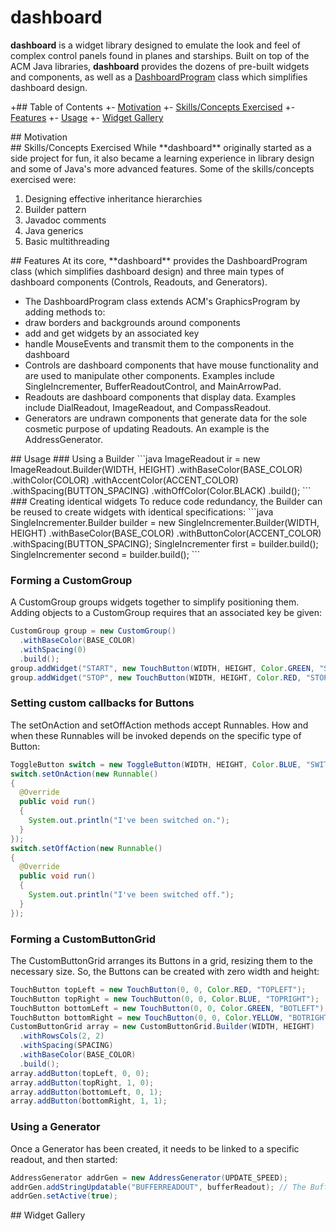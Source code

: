 # dashboard
**dashboard** is a widget library designed to emulate the look and feel of complex control panels found in planes and starships. Built on top of the ACM Java libraries, **dashboard** provides the dozens of pre-built widgets and components, as well as a [DashboardProgram](dashboard/program/DashboardProgram.java) class which simplifies dashboard design.

+## Table of Contents
 +- [Motivation](#id-motivation)
 +- [Skills/Concepts Exercised](#id-skills)
 +- [Features](#id-features)
 +- [Usage](#id-usage)
 +- [Widget Gallery](#id-widgets)

<div id='id-motivation'/>
## Motivation


<div id='id-skills'/>
## Skills/Concepts Exercised
While **dashboard** originally started as a side project for fun, it also became a learning experience in library design and some of Java's more advanced features. Some of the skills/concepts exercised were:

1. Designing effective inheritance hierarchies
2. Builder pattern
3. Javadoc comments
4. Java generics
5. Basic multithreading

<div id='id-features'/>
## Features
At its core, **dashboard** provides the DashboardProgram class (which simplifies dashboard design) and three main types of dashboard components (Controls, Readouts, and Generators).

* The DashboardProgram class extends ACM's GraphicsProgram by adding methods to:
 * draw borders and backgrounds around components
 * add and get widgets by an associated key
 * handle MouseEvents and transmit them to the components in the dashboard
* Controls are dashboard components that have mouse functionality and are used to manipulate other components. Examples include SingleIncrementer, BufferReadoutControl, and MainArrowPad.
* Readouts are dashboard components that display data. Examples include DialReadout, ImageReadout, and CompassReadout.
* Generators are undrawn components that generate data for the sole cosmetic purpose of updating Readouts. An example is the AddressGenerator.

<div id='id-usage'/>
## Usage
### Using a Builder
```java
ImageReadout ir = new ImageReadout.Builder(WIDTH, HEIGHT)
	.withBaseColor(BASE_COLOR)
	.withColor(COLOR)
	.withAccentColor(ACCENT_COLOR)
	.withSpacing(BUTTON_SPACING)
	.withOffColor(Color.BLACK)
	.build();
```
### Creating identical widgets
To reduce code redundancy, the Builder can be reused to create widgets with identical specifications:
```java
SingleIncrementer.Builder builder = new SingleIncrementer.Builder(WIDTH, HEIGHT)
	.withBaseColor(BASE_COLOR)
	.withButtonColor(ACCENT_COLOR)
	.withSpacing(BUTTON_SPACING);
SingleIncrementer first = builder.build();
SingleIncrementer second = builder.build();
```

### Forming a CustomGroup
A CustomGroup groups widgets together to simplify positioning them. Adding objects to a CustomGroup requires that an associated key be given:
```java
CustomGroup group = new CustomGroup()
  .withBaseColor(BASE_COLOR)
  .withSpacing(0)
  .build();
group.addWidget("START", new TouchButton(WIDTH, HEIGHT, Color.GREEN, "START"), 0, 0);
group.addWidget("STOP", new TouchButton(WIDTH, HEIGHT, Color.RED, "STOP"), 0, HEIGHT);
```

### Setting custom callbacks for Buttons
The setOnAction and setOffAction methods accept Runnables. How and when these Runnables will be invoked depends on the specific type of Button:
```java
ToggleButton switch = new ToggleButton(WIDTH, HEIGHT, Color.BLUE, "SWITCH");
switch.setOnAction(new Runnable()
{
  @Override
  public void run()
  {
    System.out.println("I've been switched on.");
  }
});
switch.setOffAction(new Runnable()
{
  @Override
  public void run()
  {
    System.out.println("I've been switched off.");
  }
});
```

### Forming a CustomButtonGrid
The CustomButtonGrid arranges its Buttons in a grid, resizing them to the necessary size. So, the Buttons can be created with zero width and height:
```java
TouchButton topLeft = new TouchButton(0, 0, Color.RED, "TOPLEFT");
TouchButton topRight = new TouchButton(0, 0, Color.BLUE, "TOPRIGHT");
TouchButton bottomLeft = new TouchButton(0, 0, Color.GREEN, "BOTLEFT");
TouchButton bottomRight = new TouchButton(0, 0, Color.YELLOW, "BOTRIGHT");
CustomButtonGrid array = new CustomButtonGrid.Builder(WIDTH, HEIGHT)
  .withRowsCols(2, 2)
  .withSpacing(SPACING)
  .withBaseColor(BASE_COLOR)
  .build();
array.addButton(topLeft, 0, 0);
array.addButton(topRight, 1, 0);
array.addButton(bottomLeft, 0, 1);
array.addButton(bottomRight, 1, 1);
```

### Using a Generator
Once a Generator has been created, it needs to be linked to a specific readout, and then started:
```java
AddressGenerator addrGen = new AddressGenerator(UPDATE_SPEED);
addrGen.addStringUpdatable("BUFFERREADOUT", bufferReadout); // The BufferReadout class implements StringUpdatable
addrGen.setActive(true);
```

<div id='id-widgets'/>
## Widget Gallery
